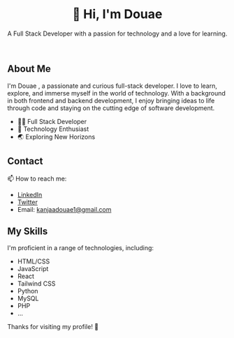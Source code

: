 
<!--
**Douaekanjaa/Douaekanjaa** is a ✨ _special_ ✨ repository because its `README.md` (this file) appears on your GitHub profile.

Here are some ideas to get you started:

- 🔭 I’m currently working on ...
- 🌱 I’m currently learning ...
- 👯 I’m looking to collaborate on ...
- 🤔 I’m looking for help with ...
- 💬 Ask me about ...
- 📫 How to reach me: ...
- 😄 Pronouns: ...
- ⚡ Fun fact: ...
-->
<div align="center">
  <h1>👋 Hi, I'm Douae </h1>
  <p>A Full Stack Developer with a passion for technology and a love for learning.</p>
</div>

<br>

## About Me

I'm Douae , a passionate and curious full-stack developer. I love to learn, explore, and immerse myself in the world of technology. With a background in both frontend and backend development, I enjoy bringing ideas to life through code and staying on the cutting edge of software development.

- 👩‍💻 Full Stack Developer
- 🚀 Technology Enthusiast
- 🌏 Exploring New Horizons

## Contact

📫 How to reach me:

- [LinkedIn](www.linkedin.com/in/douae-kanjaa-2728b5270)
- [Twitter](https://twitter.com/DouaeKanjaa)
- Email: kanjaadouae1@gmail.com

## My Skills

I'm proficient in a range of technologies, including:

- HTML/CSS
- JavaScript
- React
- Tailwind CSS
- Python
- MySQL
- PHP
- ...



Thanks for visiting my profile! 🚀
